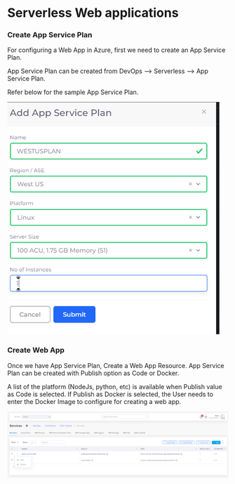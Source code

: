 # Serverless Web applications

### Create App Service Plan

For configuring a Web App in Azure, first we need to create an App Service Plan.

App Service Plan can be created from DevOps --> Serverless --> App Service Plan.

Refer below for the sample App Service Plan.

<div align="left">

<img src="../../.gitbook/assets/image (5) (2) (1).png" alt="">

</div>

### Create Web App

Once we have App Service Plan, Create a Web App Resource. App Service Plan can be created with Publish option as Code or Docker.

A list of the platform (NodeJs, python, etc) is available when Publish value as Code is selected.  If Publish as Docker is selected, the User needs to enter the Docker Image to configure for creating a web app.

![](<../../.gitbook/assets/image (20).png>)

